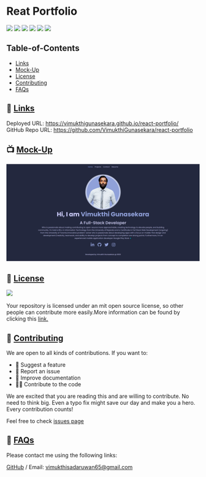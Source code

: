 # Reat Portfolio

<p>
    <img src="https://img.shields.io/badge/license-MIT-yellow"/>
    <img src="https://img.shields.io/badge/-HTML-brightgreen" />
    <img src="https://img.shields.io/badge/-CSS-lightgrey" />
    <img src="https://img.shields.io/badge/-JavaScript-blue" />
    <img src="https://img.shields.io/badge/-Bootstrap-orange" />
    <img src="https://img.shields.io/badge/-React.js-red" />
</p>

## Table-of-Contents
* [Links](#Links)
* [Mock-Up](#Mock-Up)
* [License](#License)
* [Contributing](#contributing)
* [FAQs](#faqs)
  
## 🚀 [Links](#table-of-contents)

Deployed URL: https://vimukthigunasekara.github.io/react-portfolio/
<br>
GitHub Repo URL: https://github.com/VimukthiGunasekara/react-portfolio



## 📺 [Mock-Up](#table-of-contents)

![Screenshot](./src/Assets/Images/screenshot.png)
         
## 📑 [License](#table-of-contents)
<img src="https://img.shields.io/badge/license-MIT-yellow"/>

Your repository is licensed under an mit open source license, so other people can contribute more easily.More information can be found by clicking this [link.](https://choosealicense.com/licenses/mit)

## 🤝 [Contributing](#table-of-contents)
We are open to all kinds of contributions. If you want to:
* 🤔 Suggest a feature
* 🐛 Report an issue
* 📖 Improve documentation
* 👨‍💻 Contribute to the code

We are excited that you are reading this and are willing to contribute. No need to think big. Even a typo fix might save our day and make you a hero. Every contribution counts!
     
Feel free to check [issues page](https://github.com/VimukthiGunasekara/react-portfolio/issues) 
     
## 🤔 [FAQs](#table-of-contents)
Please contact me using the following links:

[GitHub](https://github.com/VimukthiGunasekara) / Email: vimukthisadaruwan65@gmail.com
